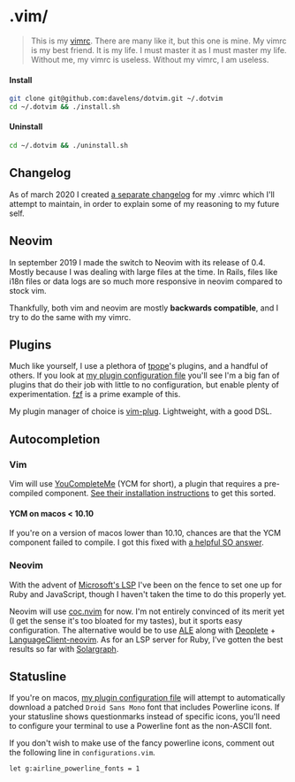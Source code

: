 # .vim/
> This is my [vimrc](https://github.com/davelens/dotvim/blob/master/vimrc). There are many like it, but this one is mine. My vimrc is my best friend. It is my life. I must master it as I must master my life. Without me, my vimrc is useless. Without my vimrc, I am useless.

#### Install
```sh
git clone git@github.com:davelens/dotvim.git ~/.dotvim 
cd ~/.dotvim && ./install.sh
```

#### Uninstall
```sh
cd ~/.dotvim && ./uninstall.sh
```

## Changelog
As of march 2020 I created [a separate changelog](https://github.com/davelens/dotvim/blob/master/CHANGELOG.md) 
for my .vimrc which I'll attempt to maintain, in order to explain some of my
reasoning to my future self.

## Neovim
In september 2019 I made the switch to Neovim with its release of 0.4. Mostly
because I was dealing with large files at the time. In Rails, files like i18n
files or data logs are so much more responsive in neovim compared to stock vim. 

Thankfully, both vim and neovim are mostly **backwards compatible**, and I try 
to do the same with my vimrc.

## Plugins
Much like yourself, I use a plethora of
[tpope](https://github.com/tpope/)'s plugins, and a handful of others. If you
look at [my plugin configuration file](https://github.com/davelens/dotvim/blob/master/vim/plugin/configurations.vim)
you'll see I'm a big fan of plugins that do their job with little to no
configuration, but enable plenty of experimentation.
[fzf](https://github.com/junegunn/fzf) is a prime example of this.

My plugin manager of choice is [vim-plug](https://github.com/junegunn/vim-plug). 
Lightweight, with a good DSL. 

## Autocompletion
### Vim
Vim will use [YouCompleteMe](https://github.com/ycm-core/YouCompleteMe) (YCM for 
short), a plugin that requires a pre-compiled component.  [See their 
installation instructions](https://github.com/Valloric/YouCompleteMe#installation) 
to get this sorted.

#### YCM on macos < 10.10
If you're on a version of macos lower than 10.10, chances are that the YCM component failed to compile. I got this fixed with [a helpful SO answer](http://stackoverflow.com/questions/29529455/missing-c-header-debug-after-updating-osx-command-line-tools-6-3#answer-29576048).

### Neovim
With the advent of [Microsoft's
LSP](https://microsoft.github.io/language-server-protocol/) I've been on the
fence to set one up for Ruby and JavaScript, though I haven't taken the 
time to do this properly yet.

Neovim will use [coc.nvim](https://github.com/neoclide/coc.nvim) for now. I'm 
not entirely convinced of its merit yet (I get the sense it's too bloated for
my tastes), but it sports easy configuration. The alternative would be to use 
[ALE](https://github.com/dense-analysis/ale) along with 
[Deoplete](https://github.com/Shougo/deoplete.nvim) + [LanguageClient-neovim](https://github.com/autozimu/LanguageClient-neovim). As for an LSP server for Ruby, I've gotten the best results so far 
with [Solargraph](https://solargraph.org/).

## Statusline
If you're on macos, [my plugin configuration file](https://github.com/davelens/dotvim/blob/master/vim/plugin/configurations.vim) will attempt to automatically download a patched `Droid Sans Mono` font 
that includes Powerline icons. If your statusline shows questionmarks instead of 
specific icons, you'll need to configure your terminal to use a Powerline font 
as the non-ASCII font.

If you don't wish to make use of the fancy powerline icons, comment out the 
following line in `configurations.vim`.

```vimscript
let g:airline_powerline_fonts = 1
```
